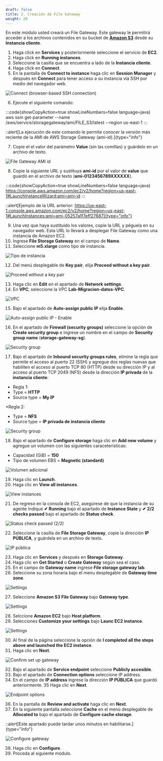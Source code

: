 ```yaml
---
draft: false
title: 2. Creación de File Gateway
weight: 20
---
```

En este módulo usted creará un File Gateway. Este gateway le permitirá acceder a los archivos contenidos en su bucket de [**Amazon S3**](https://s3.console.aws.amazon.com/s3/) desde su **Instancia cliente**.

1. Haga click en **Services** y posteriormente seleccione el servicio de **EC2**.
2. Haga click en **Running instances**.
2. Seleccione la casilla que se encuentra a lado de la **Instancia cliente**.
4. Haga click en **Connect**.
5. En la pantalla de **Connect to instance** haga clic en **Session Manager** y después en **Connect** para tener acceso a su instancia vía SSH por medio del navegador web.

![Connect (browser-based SSH connection)](/static/images/sg/conectarec2.png)

6. Ejecute el siguiente comando:

:::code{showCopyAction=true showLineNumbers=false language=java}
aws ssm get-parameter --name /aws/service/storagegateway/ami/FILE_S3/latest --region us-east-1
:::

::alert[La ejecución de este comando le permite conocer la versión más reciente de la AMI de AWS Storage Gateway (ami-id).]{type="info"}

7. Copie el el valor del parámetro **Value** (sin las comillas) y guárdelo en un archivo de texto.

![File Gateway AMI id](/static/images/sg/ami-id.png)

8. Copie la siguiente URL y sustituya **ami-id** por el valor de **value** que guardó en el archivo de texto (**ami-0123456789XXXXXX**).

:::code{showCopyAction=true showLineNumbers=false language=java}
https://console.aws.amazon.com/ec2/v2/home?region=us-east-1#LaunchInstanceWizard:ami=ami-id
:::

::alert[Ejemplo de la URL anterior: https://us-east-1.console.aws.amazon.com/ec2/v2/home?region=us-east-1#LaunchInstances:ami=ami-05257a1f7eff27687]{type="info"}

9. Una vez que haya sustituido los valores, copie la URL y péguela en su navegador web. Esta URL lo llevará a desplegar File Gateway como una instancia de Amazon EC2.
10. Ingrese **File Storage Gateway** en el campo de **Name**.
11. Seleccione **m5.xlarge** como tipo de instancia.

![Tipo de instancia](/static/images/sg/instancetypesg.png)

12. Del menú desplegable de **Key pair**, elija **Proceed without a key pair**.

![Proceed without a key pair](/static/images/sg/nokeypair.png)

13. Haga clic en **Edit** en el apartado de **Network settings**.
14. En **VPC**, seleccione la VPC **Lab-Migracion-datos-VPC**.

![VPC](/static/images/sg/requiredvpc.png)

15. Bajo el apartado de **Auto-assign public IP** elija **Enable**.

![Auto-assign public IP - Enable](/static/images/sg/auto-assign-publicip.png)

16. En el apartado de **Firewall (security groups)** seleccione la opción de **Create security group** e ingrese un nombre en el campo de **Security group name** (**storage-gateway-sg**).

![Security group](/static/images/sg/sg.png)

17. Bajo el apartado de **Inbound security groups rules**, elimine la regla que permite el acceso al puerto 22 (SSH) y agregue dos reglas nuevas que habiliten el acceso al puerto TCP 80 (HTTP) desde su dirección IP y al acceso al puerto TCP 2049 (NFS) desde la dirección **IP privada** de la **instancia cliente**:

* Regla 1:
* Type = **HTTP**
* Source type = **My IP**

*Regla 2:
* Type = **NFS**
* Source type = **IP privada de instancia cliente**

![Security group](/static/images/sg/sg2.png)

18. Bajo el apartado de **Configure storage** haga clic en **Add new volume** y agregue un volumen con las siguientes caraceterísticas:

- Capacidad (GiB) = **150**
- Tipo de volumen  EBS = **Magnetic (standard)**

![Volumen adicional](/static/images/sg/storage.png)

19. Haga clic en **Launch**.
20. Haga clic en **View all instances**.

![View instances](/static/images/sg/viewinstances.png)

21. De regreso en la consola de EC2, asegúrese de que la instancia de su agente indique **✔ Running** bajo el apartado de **Instance State** y **✔ 2/2 checks passed** bajo el apartado de **Status check**.

![Status check passed (2/2)](/static/images/sg/statuscheck.png)

22. Seleccione la casilla de **File Storage Gateway**, copie la dirección **IP PÚBLICA**, y guárdela en un archivo de texto.

![IP pública](/static/images/sg/ippublica.png)

23. Haga clic en **Services** y después en **Storage Gateway**.
24. Haga clic en **Get Started** o **Create Gateway** según sea el caso.
25. En el campo de **Gateway name** ingrese **File storage gateway lab**.
26. Seleccione su zona horaria bajo el menu desplegable de **Gateway time zone**.

![Settings](/static/images/sg/sgsettings1.png)

27. Seleccione **Amazon S3 File Gateway** bajo **Gateway type**.

![Settings](/static/images/sg/sgsettings2.png)

28. Selccione **Amazon EC2** bajo **Host platform**.
29. Selecciones **Customize your settings** bajo **Launc EC2 instance**.

![Settings](/static/images/sg/sgsettings3.png)

30. Al final de la página seleccione la opción de **I completed all the steps above and launched the EC2 instance**.
31. Haga clic en **Next**.

![Confirm set up gateway](/static/images/sg/confirm.png)

32. Bajo el apartado de **Service endpoint** seleccione **Publicly accesible**.
33. Bajo el apartado de **Connection options** seleccione IP address.
34. En el campo de **IP address** ingrese la dirección **IP PÚBLICA** que guardó anteriormente.
35 Haga clic en **Next**.

![Endpoint options](/static/images/sg/endpointoptions.png)

36. En la pantalla de **Review and activate** haga clic en **Next**.
37. En la siguiente pantalla seleccione **Cache** en el menú desplegable de **Allocated to** bajo el apartado de **Configure cache storage**.

::alert[Este apartado puede tardar unos minutos en habilitarse.]{type="info"}

![Configure gateway](/static/images/sg/configuregateway.png)

38. Haga clic en **Configure**.
39. Proceda al siguiente módulo.
